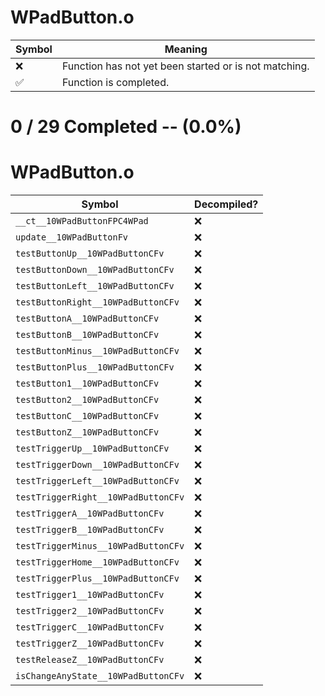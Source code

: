 # WPadButton.o
| Symbol | Meaning 
| ------------- | ------------- 
| :x: | Function has not yet been started or is not matching. 
| :white_check_mark: | Function is completed. 


# 0 / 29 Completed -- (0.0%)
# WPadButton.o
| Symbol | Decompiled? |
| ------------- | ------------- |
| `__ct__10WPadButtonFPC4WPad` | :x: |
| `update__10WPadButtonFv` | :x: |
| `testButtonUp__10WPadButtonCFv` | :x: |
| `testButtonDown__10WPadButtonCFv` | :x: |
| `testButtonLeft__10WPadButtonCFv` | :x: |
| `testButtonRight__10WPadButtonCFv` | :x: |
| `testButtonA__10WPadButtonCFv` | :x: |
| `testButtonB__10WPadButtonCFv` | :x: |
| `testButtonMinus__10WPadButtonCFv` | :x: |
| `testButtonPlus__10WPadButtonCFv` | :x: |
| `testButton1__10WPadButtonCFv` | :x: |
| `testButton2__10WPadButtonCFv` | :x: |
| `testButtonC__10WPadButtonCFv` | :x: |
| `testButtonZ__10WPadButtonCFv` | :x: |
| `testTriggerUp__10WPadButtonCFv` | :x: |
| `testTriggerDown__10WPadButtonCFv` | :x: |
| `testTriggerLeft__10WPadButtonCFv` | :x: |
| `testTriggerRight__10WPadButtonCFv` | :x: |
| `testTriggerA__10WPadButtonCFv` | :x: |
| `testTriggerB__10WPadButtonCFv` | :x: |
| `testTriggerMinus__10WPadButtonCFv` | :x: |
| `testTriggerHome__10WPadButtonCFv` | :x: |
| `testTriggerPlus__10WPadButtonCFv` | :x: |
| `testTrigger1__10WPadButtonCFv` | :x: |
| `testTrigger2__10WPadButtonCFv` | :x: |
| `testTriggerC__10WPadButtonCFv` | :x: |
| `testTriggerZ__10WPadButtonCFv` | :x: |
| `testReleaseZ__10WPadButtonCFv` | :x: |
| `isChangeAnyState__10WPadButtonCFv` | :x: |
